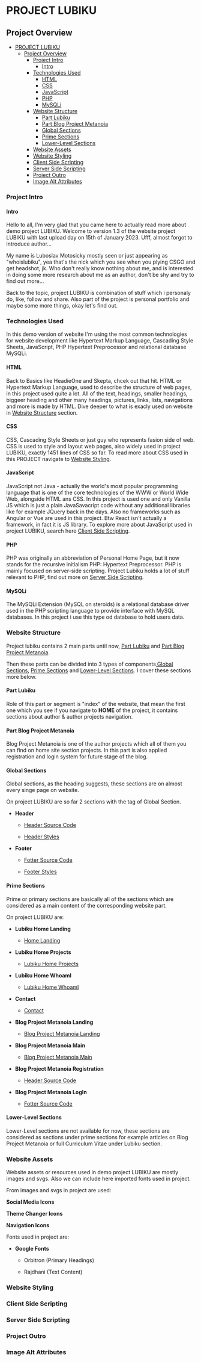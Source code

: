 # PROJECT LUBIKU

## Project Overview


- [PROJECT LUBIKU](#project-lubiku)
  - [Project Overview](#project-overview)
    - [Project Intro](#project-intro)
      - [Intro](#intro)
    - [Technologies Used](#technologies-used)
      - [HTML](#html)
      - [CSS](#css)
      - [JavaScript](#javascript)
      - [PHP](#php)
      - [MySQLi](#mysqli)
    - [Website Structure](#website-structure)
      - [Part Lubiku](#part-lubiku)
      - [Part Blog Project Metanoia](#part-blog-project-metanoia)
      - [Global Sections](#global-sections)
      - [Prime Sections](#prime-sections)
      - [Lower-Level Sections](#lower-level-sections)
    - [Website Assets](#website-assets)
    - [Website Styling](#website-styling)
    - [Client Side Scripting](#client-side-scripting)
    - [Server Side Scripting](#server-side-scripting)
    - [Project Outro](#project-outro)
    - [Image Alt Attributes](#image-alt-attributes)

### Project Intro


#### Intro

Hello to all, I'm very glad that you came here to actually read more about demo project LUBIKU. Welcome to version 1.3 of the website project LUBIKU with last upload day on 15th of January 2023. Ufff, almost forgot to introduce author... 

My name is Luboslav Motosicky mostly seen or just appearing as "whoislubiku", yea that's the nick which you see when you  plying CSGO and get headshot, jk. Who don't really know nothing about me, and is interested in doing some more research about me as an author, don't be shy and try to find out more... 

Back to the topic, project LUBIKU is combination of stuff which i personaly do, like, follow and share. Also part of the project is personal portfolio and maybe some more things, okay let's find out.         

### Technologies Used

In this demo version of website I'm using the most common technologies for website development like Hypertext Markup Language, Cascading Style Sheets, JavaScript, PHP Hypertext Preprocessor and relational database MySQLi.   

#### HTML

Back to Basics like HeadieOne and Skepta, chcek out that hit. HTML or Hypertext Markup Language, used to describe the structure of web pages, in this project used quite a lot. All of the text, headings, smaller headings, biggeer heading and other many headings, pictures, links, lists, navigations and more is made by HTML. Dive deeper to what is exacly used on website in [Website Structure](#website-structure) section. 

#### CSS

CSS, Cascading Style Sheets or just guy who represents fasion side of web. CSS is used to style and layout web pages, also widely used in project LUBIKU, exactly 1451 lines of CSS so far. To read more about CSS used in this PROJECT navigate to [Website Styling](#website-styling).   

#### JavaScript

JavaScript not Java - actually the world's most popular programming language that is one of the core technologies of the WWW or World Wide Web, alongside HTML ans CSS. In this project is used one and only Vanilla JS which is just a plain JavaSavacript code without any additional libraries like for example JQuery back in the days. Also no frameworks such as Angular or Vue are used in this project. Btw React isn't actually a framework, in fact it is JS library. To explore more about JavaScript used in project LUBIKU, search here [Client Side Scripting](#client-side-scripting).

#### PHP

PHP was originally an abbreviation of Personal Home Page, but it now stands for the recursive initialism PHP: Hypertext Preprocessor. PHP is mainly focused on server-side scripting. Project Lubiku holds a lot of stuff relevant to PHP, find out more on [Server Side Scripting](#server-side-scripting).

#### MySQLi

The MySQLi Extension (MySQL on steroids) is a relational database driver used in the PHP scripting language to provide interface with MySQL databases. In this project i use this type od database to hold users data.

### Website Structure

Project lubiku contains 2 main parts until now, [Part Lubiku](#part-lubiku) and [Part Blog Project Metanoia](#part-blog-project-metanoia).

Then these parts can be divided into 3 types of components,[Global Sections](#global-sections), [Prime Sections](#prime-sections) and [Lower-Level Sections](#lower-level-sections). I cover these sections more below.

#### Part Lubiku

Role of this part or segment is "index" of the website, that mean the first one which you see if you navigate to **HOME** of the project, it contains sections about author & author projects navigation.

#### Part Blog Project Metanoia

Blog Project Metanoia is one of the author projects which all of them you can find on home site section projects. In this part is also applied registration and login system for future stage of the blog. 

#### Global Sections

Global sections, as the heading suggests, these sections are on almost every singe page on website.

On project LUBIKU are so far 2 sections with the tag of Global Section.

- **Header** 
  
  - [Header Source Code](./sections/header/header.php) 
  
  - [Header Styles](./sections/header/header.css)
  
- **Footer**

  - [Fotter Source Code](./sections/footer/footer.php) 
  
  - [Footer Styles](./sections/footer/footer.css)


#### Prime Sections

Prime or primary sections are basically all of the sections which are considered as a main content of the corresponding website part.

On project LUBIKU are:

- **Lubiku Home Landing**

  - [Home Landing](./sections/home-landing/home-landing.php) 
  
- **Lubiku Home Projects** 
  
  - [Lubiku Home Projects](./sections/home-landing/home-landing.php) 

  
- **Lubiku Home WhoamI**

  - [Lubiku Home WhoamI](./sections/whoami/whoami.php) 

- **Contact** 
  
  - [Contact](./contact.php) 

- **Blog Project Metanoia Landing** 
  
  - [Blog Project Metanoia Landing](./sections/blog-landing/blog-landing.php) 
  
- **Blog Project Metanoia Main**

  - [Blog Project Metanoia Main](./sections/blog-main/blog-main.php) 
  
- **Blog Project Metanoia Registration** 
  
  - [Header Source Code](./blog-new-account.php) 
  
- **Blog Project Metanoia LogIn**

  - [Fotter Source Code](./blog-join.php) 

#### Lower-Level Sections

Lower-Level sections are not available for now, these sections are considered as sections under prime sections for example articles on Blog Project Metanoia or full Curriculum Vitae under Lubiku section.

### Website Assets

Website assets or resources used in demo project LUBIKU are mostly images and svgs. Also we can include here imported fonts used in project.

From images and svgs in project are used:

**Social Media Icons**

**Theme Changer Icons**

**Navigation Icons**

Fonts used in project are:

- **Google Fonts**

  - Orbitron (Primary Headings)
  
  - Rajdhani (Text Content)

### Website Styling

### Client Side Scripting

### Server Side Scripting

### Project Outro
### Image Alt Attributes









